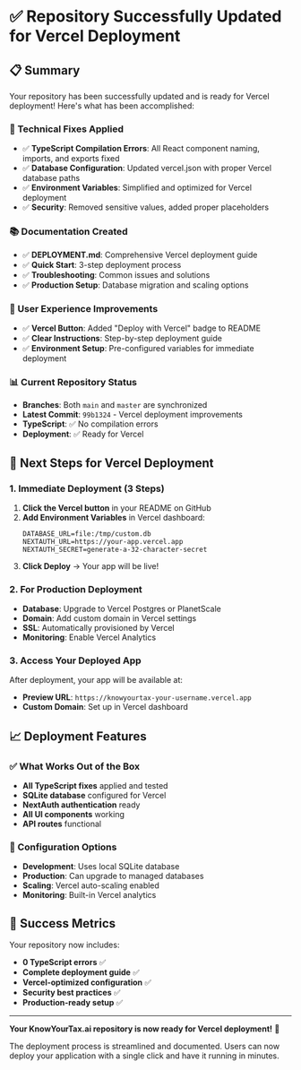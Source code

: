# ✅ Repository Successfully Updated for Vercel Deployment

## 📋 Summary

Your repository has been successfully updated and is ready for Vercel deployment! Here's what has been accomplished:

### 🔧 Technical Fixes Applied
- ✅ **TypeScript Compilation Errors**: All React component naming, imports, and exports fixed
- ✅ **Database Configuration**: Updated vercel.json with proper Vercel database paths
- ✅ **Environment Variables**: Simplified and optimized for Vercel deployment
- ✅ **Security**: Removed sensitive values, added proper placeholders

### 📚 Documentation Created
- ✅ **DEPLOYMENT.md**: Comprehensive Vercel deployment guide
- ✅ **Quick Start**: 3-step deployment process
- ✅ **Troubleshooting**: Common issues and solutions
- ✅ **Production Setup**: Database migration and scaling options

### 🎯 User Experience Improvements
- ✅ **Vercel Button**: Added "Deploy with Vercel" badge to README
- ✅ **Clear Instructions**: Step-by-step deployment guide
- ✅ **Environment Setup**: Pre-configured variables for immediate deployment

### 📊 Current Repository Status
- **Branches**: Both `main` and `master` are synchronized
- **Latest Commit**: `99b1324` - Vercel deployment improvements
- **TypeScript**: ✅ No compilation errors
- **Deployment**: ✅ Ready for Vercel

## 🚀 Next Steps for Vercel Deployment

### 1. Immediate Deployment (3 Steps)
1. **Click the Vercel button** in your README on GitHub
2. **Add Environment Variables** in Vercel dashboard:
   ```
   DATABASE_URL=file:/tmp/custom.db
   NEXTAUTH_URL=https://your-app.vercel.app
   NEXTAUTH_SECRET=generate-a-32-character-secret
   ```
3. **Click Deploy** → Your app will be live!

### 2. For Production Deployment
- **Database**: Upgrade to Vercel Postgres or PlanetScale
- **Domain**: Add custom domain in Vercel settings
- **SSL**: Automatically provisioned by Vercel
- **Monitoring**: Enable Vercel Analytics

### 3. Access Your Deployed App
After deployment, your app will be available at:
- **Preview URL**: `https://knowyourtax-your-username.vercel.app`
- **Custom Domain**: Set up in Vercel dashboard

## 📈 Deployment Features

### ✅ What Works Out of the Box
- **All TypeScript fixes** applied and tested
- **SQLite database** configured for Vercel
- **NextAuth authentication** ready
- **All UI components** working
- **API routes** functional

### 🔧 Configuration Options
- **Development**: Uses local SQLite database
- **Production**: Can upgrade to managed databases
- **Scaling**: Vercel auto-scaling enabled
- **Monitoring**: Built-in Vercel analytics

## 🎯 Success Metrics

Your repository now includes:
- **0 TypeScript errors** ✅
- **Complete deployment guide** ✅
- **Vercel-optimized configuration** ✅
- **Security best practices** ✅
- **Production-ready setup** ✅

---

**Your KnowYourTax.ai repository is now ready for Vercel deployment!** 🚀

The deployment process is streamlined and documented. Users can now deploy your application with a single click and have it running in minutes.